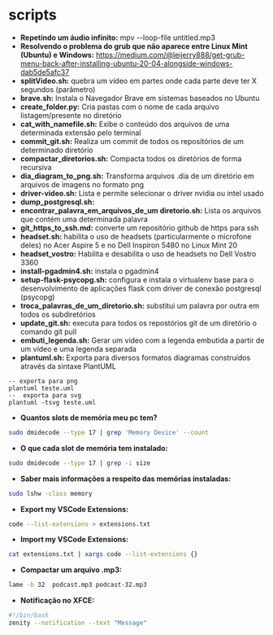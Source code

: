 # scripts
* **Repetindo um áudio infinito:** mpv --loop-file untitled.mp3
* **Resolvendo o problema do grub que não aparece entre Linux Mint (Ubuntu) e Windows:** https://medium.com/@leijerry888/get-grub-menu-back-after-installing-ubuntu-20-04-alongside-windows-dab5de5afc37 
* **splitVideo.sh:** quebra um vídeo em partes onde cada parte deve ter X segundos (parâmetro)
* **brave.sh:** Instala o Navegador Brave em sistemas baseados no Ubuntu
* **create_folder.py:** Cria pastas com o nome de cada arquivo listagem/presente no diretório
* **cat_with_namefile.sh:** Exibe o conteúdo dos arquivos de uma determinada extensão pelo terminal
* **commit_git.sh:** Realiza um commit de todos os repositórios de um determinado diretório
* **compactar_diretorios.sh:** Compacta todos os diretórios de forma recursiva
* **dia_diagram_to_png.sh:** Transforma arquivos .dia de um diretório em arquivos de imagens no formato png
* **driver-video.sh:** Lista e permite selecionar o driver nvidia ou intel usado 
* **dump_postgresql.sh:**
* **encontrar_palavra_em_arquivos_de_um diretorio.sh:** Lista os arquivos que contém uma determinada palavra
* **git_https_to_ssh.md:** converte um repositório github de https para ssh
* **headset.sh:** habilita o uso de headsets (particularmente o microfone deles) no Acer Aspire 5 e no Dell Inspiron 5480 no Linux Mint 20
* **headset_vostro:** Habilita e desabilita o uso de headsets no Dell Vostro 3360
* **install-pgadmin4.sh:** instala o pgadmin4
* **setup-flask-psycopg.sh:** configura e instala o virtualenv base para o desenvolvimento de aplicações flask com driver de conexão postgresql (psycopg)
* **troca_palavras_de_um_diretorio.sh:** substitui um palavra por outra em todos os subdiretórios
* **update_git.sh:** executa para todos os repostórios git de um diretório o comando git pull
* **embuti_legenda.sh:**  Gerar um video com a legenda embutida a partir de um vídeo e uma legenda separada
* **plantuml.sh:**  Exporta para diversos formatos diagramas construídos através da sintaxe PlantUML
```
-- exporta para png
plantuml teste.uml 
--  exporta para svg
plantuml -tsvg teste.uml
```
* **Quantos slots de memória meu pc tem?** 
```bash
sudo dmidecode --type 17 | grep 'Memory Device' --count     
```
* **O que cada slot de memória tem instalado:**
```bash
sudo dmidecode --type 17 | grep -i size
```
* **Saber mais informações a respeito das memórias instaladas:**
```bash
sudo lshw -class memory
```
* **Export my VSCode Extensions:**
```bash
code --list-extensions > extensions.txt
```
* **Import my VSCode Extensions:**
```bash
cat extensions.txt | xargs code --list-extensions {}
```
* **Compactar um arquivo .mp3:**
```bash
lame -b 32  podcast.mp3 podcast-32.mp3
```
* **Notificação no XFCE:** 
```bash
#!/bin/bash
zenity --notification --text "Message"
```



